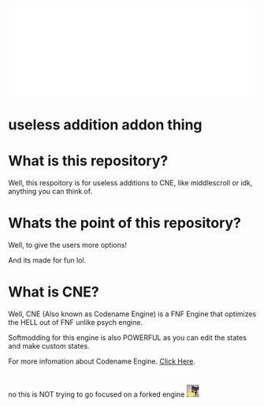 <img src="README/codename-animated.webp" width="604.5" height="180.5">

# useless addition addon thing

# What is this repository?

Well, this respoitory is for useless additions to CNE, like middlescroll or idk, anything you can think of.

# Whats the point of this repository?

Well, to give the users more options!

And its made for fun lol.

# What is CNE?

Well, CNE (Also known as Codename Engine) is a FNF Engine that optimizes the HELL out of FNF unlike psych engine.

Softmodding for this engine is also POWERFUL as you can edit the states and make custom states.

For more infomation about Codename Engine. <a href="https://codename-engine.com/wiki/">Click Here</a>.

#

no this is NOT trying to go focused on a forked engine <img src="README/cakFakYou.webp" width="25" height="25">